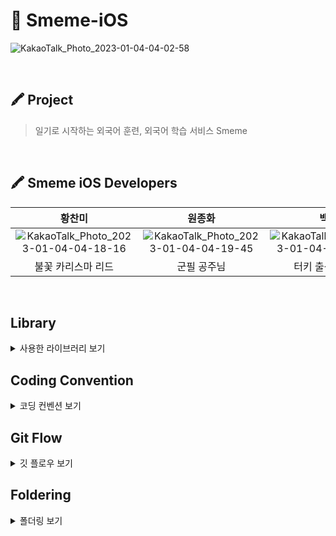 # 🍎 Smeme-iOS

![KakaoTalk_Photo_2023-01-04-04-02-58](https://user-images.githubusercontent.com/86944161/210424661-b00f2023-5cfc-4e36-a6ce-2e5cc09e9ad1.png)

<br>

## 🖍 Project
> 일기로 시작하는 외국어 훈련, 외국어 학습 서비스 Smeme

<br>

## 🖍 Smeme iOS Developers

|황찬미|원종화|백준|임주민|
|:------:|:---:|:---:|:-----:|
|![KakaoTalk_Photo_2023-01-04-04-18-16](https://user-images.githubusercontent.com/86944161/210426110-082abcde-f8f2-4d7a-b437-4c6c3fca9792.png)|![KakaoTalk_Photo_2023-01-04-04-19-45](https://user-images.githubusercontent.com/86944161/210426306-3bb00033-54f5-413f-84b9-a5728f274800.png)|![KakaoTalk_Photo_2023-01-04-23-17-04](https://user-images.githubusercontent.com/86944161/210574669-30a1eef6-a318-47f1-97c3-7ee8b693a010.png)|![KakaoTalk_Photo_2023-01-04-04-23-27](https://user-images.githubusercontent.com/86944161/210426983-4c04e865-4c25-41f0-9500-373e2b591c2a.png)|
|불꽃 카리스마 리드|군필 공주님|터키 출신 개발자|미성년자|

<br>

## Library

<details>
<summary>사용한 라이브러리 보기</summary>
<div markdown="1">

`KakaoSDK` : 카카오 소셜로그인을 API를 사용할 수 있는 라이브러리   
→ 카카오 소셜로그인을 통해 얻은 토큰으로 유저 구분을 쉽게 하기 위해 사용   
   
`Lottie` : 최소한의 코드로 벡터 기반 애니메이션과 Art를 실시간으로 렌더링하는 라이브러리   
→ Lottie 파일을 프로젝트 내에서 쉽게 사용하기 위해 사용   
   
`snapkit` : autolayout을 코드로 쉽고 편리하게 구현할 수 있도록 도와주는 라이브러리   
→ 작성해야 하는 코드의 길이를 줄이고, 가독성을 높여 주기 위해 사용   
     
`then` : 클로저를 사용하여 직관적이고, 깔끔하게 인스턴스를 생성할 수 있도록 도와주는 라이브러리   
→ 인스턴스 생성 후, 속성 설정을 쉽게 하기 위해 사용   
   
`Moya` : URLSession을 추상화한 Alamofire를 다시 추상화해서, Network Layer를 템플릿화하여 재사용성을 높이고, 개발자는 request와 response에만 신경 쓰도록 도와주는 라이브러리   
→ 모듈화된 통신 코드로, 서버 통신을 깔끔하고 편리하게 하기 위해 사용     
   
`RxSwift` : 관찰 가능한 시퀀스를 사용하여 비동기식 및 이벤트 기반 프로그램을 구성하기 위한 라이브러리   
→ 쉽고 편리하게 비동기 이벤트 처리를 하기 위해 사용   
   
</div>
</details>

## Coding Convention

<details>
<summary>코딩 컨벤션 보기</summary>
<div markdown="1">

- `Default`
    - 기본적으로 Swift Style Guide를 따릅니다.
        - ex) lowCamelCase 따르기   
   
- `Naming`
    - 약어 사용을 지양합니다.
        - ex) MainTableViewCell, SettingCollectionViewCell
    - 기본 함수의 네이밍은 set_의 형태를 작성합니다.
        - ex) setLayout, setData
    - Action 함수의 네이밍은 ‘주어+동사+목적어’ 형태를 사용합니다.
        - ex) backButtonDidTap
   
- `MARK`
    - Snippet을 사용해 공통적인 MARK 주석을 작성하고, MARK 구문 다음 한 줄 띄어쓰기 공백을 추가합니다.
```swift
class ViewController: UIViewController {
    // MARK: - Property
    // MARK: - UI Property
    // MARK: - Life Cycle
    // MARK: - @objc
    // MARK: - Custom Method
}

// MARK: - UITableView Delegate
```
   
- `Extension`
    - 필요할 경우, 코드 하단에 작성합니다.
   
- `ETC`
    - 강제 언래핑을 지양합니다.

</div>
</details>

## Git Flow

<details>
<summary>깃 플로우 보기</summary>
<div markdown="1">

개인 로컬 저장소와 공개된 자신의 원격 저장소(중앙 원격 저장소를 `fork`한 것), 두 개의 저장소로 협업을 진행합니다.   
   
모든 코드 기여자가 중앙 저장소에 푸시하는 것이 아니라, 각자 자신의 원격 저장소에 푸시하고, 이 내용을 중앙 원격 저장소에 Pull Request 합니다.   
   
Pull Request는 `기능`별로 올리며, 나머지 `팀원의 한 명 이상의 승인`과 `코드리뷰`를 해야 머지가 가능합니다.   

</div>
</details>

## Foldering

<details>
<summary>폴더링 보기</summary>
<div markdown="1">

    - 🗂️ Resources

      - Protocol : 중복되는 코드들을 Protocol로 구현 후 관리
    
      - DesignSystem : Button, TextField 등의 UI Component를 관리하는 디자인 시스템
    
      - Extension : 기존의 클래스, 구조체, 열거형 타입에 새로운 기능 추가
    
      - Constant : Asset, Font, ViewController 등을 상수화
    
      - Support : Info.pilst, App Delegate, Scene Delegate와 같은 프로젝트 기본 파일
    
      - Color : 프로젝트에서 사용한 Color Asset
    
      - Font : 프로젝트에서 사용한 폰트 파일
    
      - Asset : 프로젝트에서 사용한 Image Asset
    
      - Storyboard : LaunchScreen
      
    - 🗂️ Sources
    
      - Network
    
          - Base : 네트워크 Base 파일
        
          - API : 네트워크 API 파일
        
          - Service : 네트워크 Service 파일
        
          - DataModel : Request, response 데이터 모델
        
      - Screen
    
          - 기본적으로 MVC 폴더 구조를 사용하지만, 특정 뷰는 MVVM 폴더를 사용합니다.

</div>
</details>
